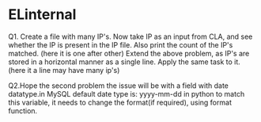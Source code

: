 # ELinternal
Q1. Create a file with many IP's. Now take IP as an input from CLA, and see whether the IP is present in the IP file. Also print the count of the IP's matched. (here it is one after other) Extend the above problem, as IP's are stored in a horizontal manner as a single line. Apply the same task to it. (here it a line may have many ip's)

Q2.Hope the second problem the issue will be with a field with date datatype.in MySQL default date type is: yyyy-mm-dd in python to match this variable, it needs to change the format(if required), using format function.
